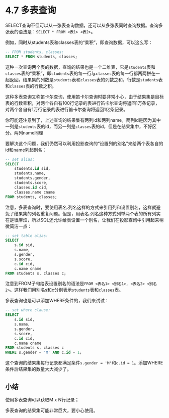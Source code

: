 # 4.7 多表查询

SELECT查询不但可以从一张表查询数据，还可以从多张表同时查询数据。查询多张表的语法是：`SELECT * FROM <表1> <表2>`。

例如，同时从students表和classes表的“乘积”，即查询数据，可以这么写：

```sql
-- FROM students, classes:
SELECT * FROM students, classes;
```

这种一次查询两个表的数据，查询的结果也是一个二维表，它是`students`表和`classes`表的“乘积”，即`students`表的每一行与`classes`表的每一行都两两拼在一起返回。结果集的列数是`students`表和`classes`表的列数之和，行数是`students`表和`classes`表的行数之积。

这种多表查询又称笛卡尔查询，使用笛卡尔查询时要非常小心，由于结果集是目标表的行数乘积，对两个各自有100行记录的表进行笛卡尔查询将返回1万条记录，对两个各自有1万行记录的表进行笛卡尔查询将返回1亿条记录。

你可能还注意到了，上述查询的结果集有两列id和两列name，两列id是因为其中一列是`students`表的id，而另一列是`classes`表的id，但是在结果集中，不好区分。两列name同理

要解决这个问题，我们仍然可以利用投影查询的“设置列的别名”来给两个表各自的id和name列起别名：

```sql
-- set alias:
SELECT
    students.id sid,
    students.name,
    students.gender,
    students.score,
    classes.id cid,
    classes.name cname
FROM students, classes;
```

注意，多表查询时，要使用表名.列名这样的方式来引用列和设置别名，这样就避免了结果集的列名重复问题。但是，用表名.列名这种方式列举两个表的所有列实在是很麻烦，所以SQL还允许给表设置一个别名，让我们在投影查询中引用起来稍微简洁一点：

```sql
-- set table alias:
SELECT
    s.id sid,
    s.name,
    s.gender,
    s.score,
    c.id cid,
    c.name cname
FROM students s, classes c;
```

注意到FROM子句给表设置别名的语法是`FROM <表名1> <别名1>, <表名2> <别名2>`。这样我们用别名s和c分别表示`students`表和`classes`表。

多表查询也是可以添加WHERE条件的，我们来试试：

```sql
-- set where clause:
SELECT
    s.id sid,
    s.name,
    s.gender,
    s.score,
    c.id cid,
    c.name cname
FROM students s, classes c
WHERE s.gender = 'M' AND c.id = 1;
```

这个查询的结果集每行记录都满足条件`s.gender = 'M'`和`c.id = 1`。添加WHERE条件后结果集的数量大大减少了。

## 小结
使用多表查询可以获取M x N行记录；

多表查询的结果集可能非常巨大，要小心使用。